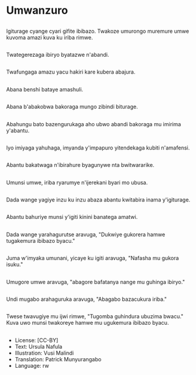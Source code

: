 # Umwanzuro

##
Igiturage cyange cyari gifite ibibazo. Twakoze umurongo muremure umwe kuvoma amazi kuva ku iriba rimwe.

##
Twategerezaga ibiryo byatazwe n'abandi.

##
Twafungaga amazu yacu hakiri kare kubera abajura.

##
Abana benshi bataye amashuli.

##
Abana b'abakobwa bakoraga mungo zibindi biturage.

##
Abahungu bato bazengurukaga aho ubwo abandi bakoraga mu imirima y'abantu.

##
Iyo imiyaga yahuhaga, imyanda y'impapuro yitendekaga kubiti n'amafensi.

##
Abantu bakatwaga n'ibirahure byagunywe nta bwitwararike.

##
Umunsi umwe, iriba ryarumye n'ijerekani byari mo ubusa.

##
Dada wange yagiye inzu ku inzu abaza abantu kwitabira inama y'igiturage.

##
Abantu bahuriye munsi y'igiti kinini banatega amatwi.

##
Dada wange yarahagurutse aravuga, "Dukwiye gukorera hamwe tugakemura ibibazo byacu."

##
Juma w'imyaka umunani, yicaye ku igiti aravuga, "Nafasha mu gukora isuku."

##
Umugore umwe aravuga, "abagore bafatanya nange mu guhinga ibiryo."

##
Undi mugabo arahaguruka aravuga, "Abagabo bazacukura iriba."

##
Twese twavugiye mu ijwi rimwe, "Tugomba guhindura ubuzima bwacu." Kuva uwo munsi twakoreye hamwe mu ugukemura ibibazo byacu.

##
* License: [CC-BY]
* Text: Ursula Nafula
* Illustration: Vusi Malindi
* Translation: Patrick Munyurangabo
* Language: rw
